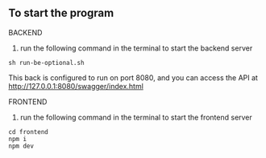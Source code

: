 ## To start the program

BACKEND
1. run the following command in the terminal to start the backend server
```
sh run-be-optional.sh
```

This back is configured to run on port 8080, and you can access the API at http://127.0.0.1:8080/swagger/index.html


FRONTEND
1. run the following command in the terminal to start the frontend server
```
cd frontend
npm i
npm dev
```


